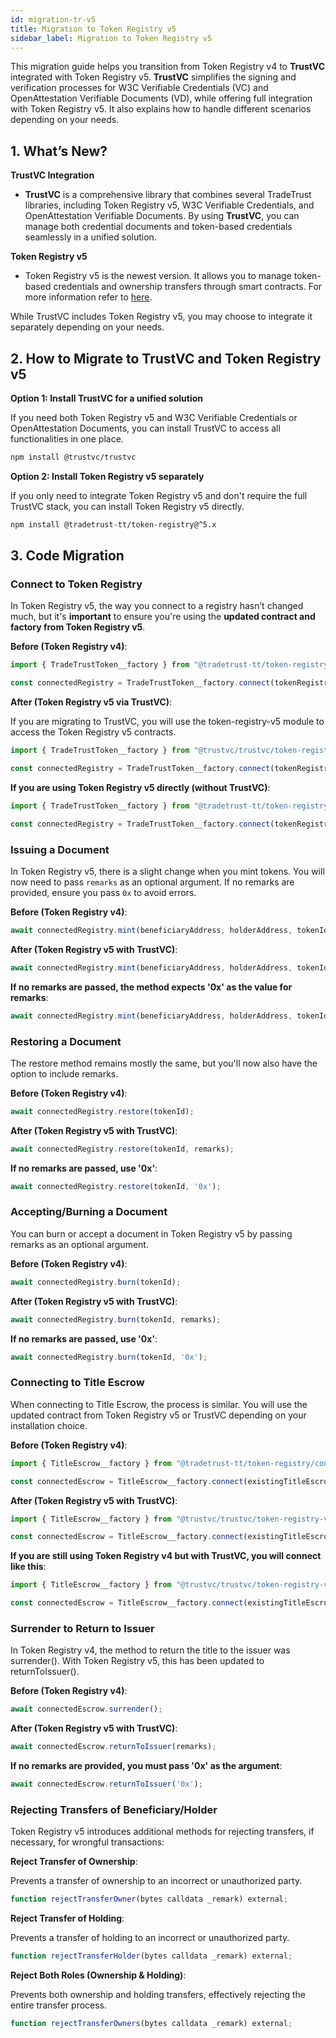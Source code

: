 ```yaml
---
id: migration-tr-v5
title: Migration to Token Registry v5
sidebar_label: Migration to Token Registry v5
---
```


This migration guide helps you transition from Token Registry v4 to **TrustVC** integrated with Token Registry v5. **TrustVC** simplifies the signing and verification processes for W3C Verifiable Credentials (VC) and OpenAttestation Verifiable Documents (VD), while offering full integration with Token Registry v5. It also explains how to handle different scenarios depending on your needs.

## 1. What’s New?
**TrustVC Integration**
- **TrustVC** is a comprehensive library that combines several TradeTrust libraries, including Token Registry v5, W3C Verifiable Credentials, and OpenAttestation Verifiable Documents. By using **TrustVC**, you can manage both credential documents and token-based credentials seamlessly in a unified solution.

**Token Registry v5**
- Token Registry v5 is the newest version. It allows you to manage token-based credentials and ownership transfers through smart contracts. For more information refer to [here](igp-i).

While TrustVC includes Token Registry v5, you may choose to integrate it separately depending on your needs.

## 2. How to Migrate to TrustVC and Token Registry v5
**Option 1: Install TrustVC for a unified solution**

If you need both Token Registry v5 and W3C Verifiable Credentials or OpenAttestation Documents, you can install TrustVC to access all functionalities in one place.
```bash
npm install @trustvc/trustvc
```
**Option 2: Install Token Registry v5 separately**

If you only need to integrate Token Registry v5 and don't require the full TrustVC stack, you can install Token Registry v5 directly.
```bash
npm install @tradetrust-tt/token-registry@^5.x
```

## 3. Code Migration
### Connect to Token Registry

In Token Registry v5, the way you connect to a registry hasn’t changed much, but it's **important** to ensure you're using the **updated contract and factory from Token Registry v5**.

**Before (Token Registry v4)**:
```ts
import { TradeTrustToken__factory } from "@tradetrust-tt/token-registry/contracts";

const connectedRegistry = TradeTrustToken__factory.connect(tokenRegistryAddress, signer);
```
**After (Token Registry v5 via TrustVC)**:

If you are migrating to TrustVC, you will use the token-registry-v5 module to access the Token Registry v5 contracts.
```ts
import { TradeTrustToken__factory } from "@trustvc/trustvc/token-registry-v5/contracts";

const connectedRegistry = TradeTrustToken__factory.connect(tokenRegistryAddress, signer);
```
**If you are using Token Registry v5 directly (without TrustVC)**:
```ts
import { TradeTrustToken__factory } from "@tradetrust-tt/token-registry/contracts";

const connectedRegistry = TradeTrustToken__factory.connect(tokenRegistryAddress, signer);
```

### Issuing a Document
In Token Registry v5, there is a slight change when you mint tokens. You will now need to pass `remarks` as an optional argument. If no remarks are provided, ensure you pass `0x` to avoid errors.

**Before (Token Registry v4)**:
```ts
await connectedRegistry.mint(beneficiaryAddress, holderAddress, tokenId);
```
**After (Token Registry v5 with TrustVC)**:
```ts
await connectedRegistry.mint(beneficiaryAddress, holderAddress, tokenId, remarks);
```
**If no remarks are passed, the method expects '0x' as the value for remarks**:
```ts
await connectedRegistry.mint(beneficiaryAddress, holderAddress, tokenId, '0x');
```

### Restoring a Document
The restore method remains mostly the same, but you'll now also have the option to include remarks.

**Before (Token Registry v4)**:
```ts
await connectedRegistry.restore(tokenId);
```
**After (Token Registry v5 with TrustVC)**:
```ts
await connectedRegistry.restore(tokenId, remarks);
```
**If no remarks are passed, use '0x'**:
```ts
await connectedRegistry.restore(tokenId, '0x');
```

### Accepting/Burning a Document
You can burn or accept a document in Token Registry v5 by passing remarks as an optional argument.

**Before (Token Registry v4)**:
```ts
await connectedRegistry.burn(tokenId);
```
**After (Token Registry v5 with TrustVC)**:
```ts
await connectedRegistry.burn(tokenId, remarks);
```
**If no remarks are passed, use '0x'**:
```ts
await connectedRegistry.burn(tokenId, '0x');
```

### Connecting to Title Escrow
When connecting to Title Escrow, the process is similar. You will use the updated contract from Token Registry v5 or TrustVC depending on your installation choice.

**Before (Token Registry v4)**:
```ts
import { TitleEscrow__factory } from "@tradetrust-tt/token-registry/contracts";

const connectedEscrow = TitleEscrow__factory.connect(existingTitleEscrowAddress, signer);
```
**After (Token Registry v5 with TrustVC)**:
```ts
import { TitleEscrow__factory } from "@trustvc/trustvc/token-registry-v5/contracts";

const connectedEscrow = TitleEscrow__factory.connect(existingTitleEscrowAddress, signer);
```
**If you are still using Token Registry v4 but with TrustVC, you will connect like this**:
```ts
import { TitleEscrow__factory } from "@trustvc/trustvc/token-registry-v4/contracts";

const connectedEscrow = TitleEscrow__factory.connect(existingTitleEscrowAddress, signer);
```

### Surrender to Return to Issuer
In Token Registry v4, the method to return the title to the issuer was surrender(). With Token Registry v5, this has been updated to returnToIssuer().

**Before (Token Registry v4)**:
```ts
await connectedEscrow.surrender();
```
**After (Token Registry v5 with TrustVC)**:
```ts
await connectedEscrow.returnToIssuer(remarks);
```
**If no remarks are provided, you must pass '0x' as the argument**:
```ts
await connectedEscrow.returnToIssuer('0x');
```

### Rejecting Transfers of Beneficiary/Holder
Token Registry v5 introduces additional methods for rejecting transfers, if necessary, for wrongful transactions:

**Reject Transfer of Ownership**:

Prevents a transfer of ownership to an incorrect or unauthorized party.
```ts
function rejectTransferOwner(bytes calldata _remark) external;
```
**Reject Transfer of Holding**:

Prevents a transfer of holding to an incorrect or unauthorized party.
```ts
function rejectTransferHolder(bytes calldata _remark) external;
```
**Reject Both Roles (Ownership & Holding)**:

Prevents both ownership and holding transfers, effectively rejecting the entire transfer process.
```ts
function rejectTransferOwners(bytes calldata _remark) external;
```
